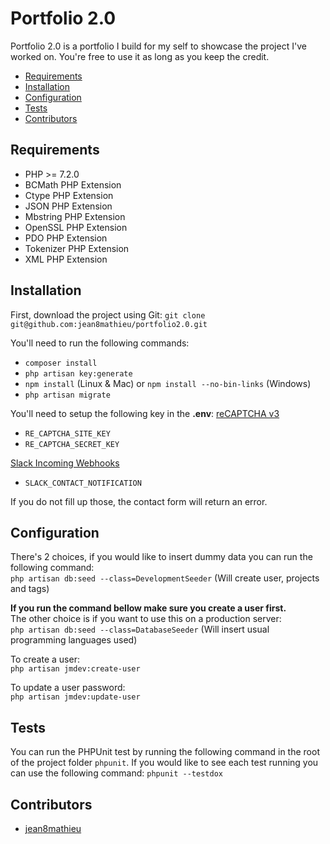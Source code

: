 # Portfolio 2.0

Portfolio 2.0 is a portfolio I build for my self to showcase the project I've worked on. You're free to use it as long 
as you keep the credit.

* [Requirements](#requirements)
* [Installation](#installation)
* [Configuration](#configuration)
* [Tests](#tests)
* [Contributors](#contributors)

## Requirements
* PHP >= 7.2.0
* BCMath PHP Extension
* Ctype PHP Extension
* JSON PHP Extension
* Mbstring PHP Extension
* OpenSSL PHP Extension
* PDO PHP Extension
* Tokenizer PHP Extension
* XML PHP Extension

## Installation
First, download the project using Git:
`git clone git@github.com:jean8mathieu/portfolio2.0.git`

You'll need to run the following commands:
* `composer install`
* `php artisan key:generate`
* `npm install` (Linux & Mac) or `npm install --no-bin-links` (Windows)
* `php artisan migrate`

You'll need to setup the following key in the **.env**:
[reCAPTCHA v3](https://developers.google.com/recaptcha/docs/v3)
- `RE_CAPTCHA_SITE_KEY`
- `RE_CAPTCHA_SECRET_KEY`

[Slack Incoming Webhooks](https://api.slack.com/apps?new_app=1)
- `SLACK_CONTACT_NOTIFICATION`

If you do not fill up those, the contact form will return an error.

## Configuration
There's 2 choices, if you would like to insert dummy data you can run the following command:  
`php artisan db:seed --class=DevelopmentSeeder` (Will create user, projects and tags)

**If you run the command bellow make sure you create a user first.**  
The other choice is if you want to use this on a production server:   
`php artisan db:seed --class=DatabaseSeeder` (Will insert usual programming languages used)

To create a user:  
`php artisan jmdev:create-user`

To update a user password:  
`php artisan jmdev:update-user`

## Tests
You can run the PHPUnit test by running the following command in the root of the project 
folder `phpunit`. If you would like to see each test running you can use the following command: `phpunit --testdox`

## Contributors
* [jean8mathieu](https://github.com/jean8mathieu)
